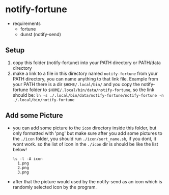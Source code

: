 # notify-fortune

- requirements
  - fortune
  - dunst (notify-send)

## Setup

1. copy this folder (notify-fortune) into your PATH directory or PATH/data directory
2. make a link to a file in this directory named `notify-fortune` from your PATH directory, you can name anything to that link file. Example from your PATH there is a dir `$HOME/.local/bin/` and you copy the notify-fortune folder to `$HOME/.local/bin/data/notify-fortune`, so the link should be:
   `ln -s ./.local/bin/data/notify-fortune/notify-fortune -n ./.local/bin/notify-fortune`

## Add some Picture

- you can add some picture to the `icon` directory inside this folder, but only formatted with 'png' but make sure after you add some pictures to the `./icon` folder, you should run `./icon/sort_name.sh`, if you dont, it wont work. so the list of icon in the `./icon` dir is should be like the list below!
  ```
  ls -l -A icon
    1.png
    2.png
    3.png
  ```
- after that the picture would used by the notify-send as an icon which is randomly selected icon by the program.
